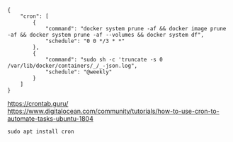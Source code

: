 ```
{
    "cron": [
        {
            "command": "docker system prune -af && docker image prune -af && docker system prune -af --volumes && docker system df",
            "schedule": "0 0 */3 * *"
        },
        {
            "command": "sudo sh -c 'truncate -s 0 /var/lib/docker/containers/_/_-json.log",
            "schedule": "@weekly"
        }
    ]
}
```

https://crontab.guru/
https://www.digitalocean.com/community/tutorials/how-to-use-cron-to-automate-tasks-ubuntu-1804

```
sudo apt install cron

```
